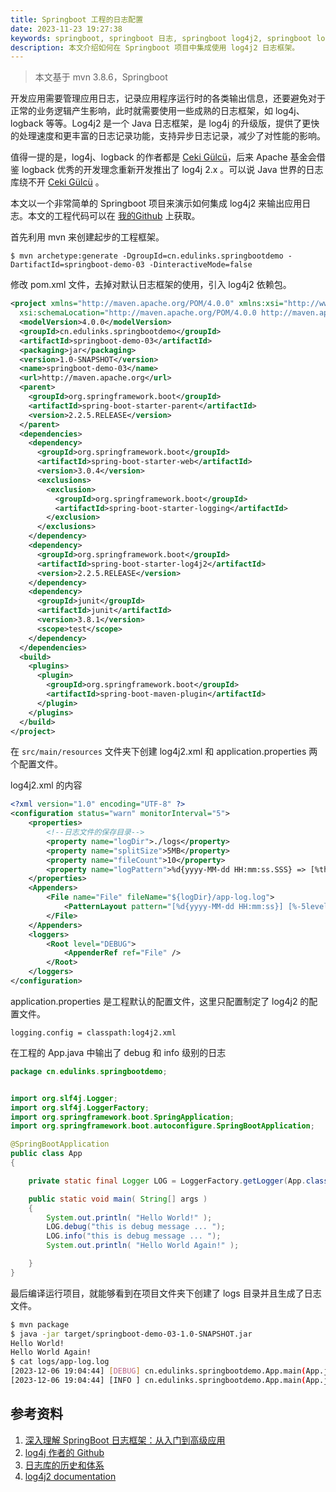 ```yaml
---
title: Springboot 工程的日志配置
date: 2023-11-23 19:27:38
keywords: springboot, springboot 日志, springboot log4j2, springboot logback
description: 本文介绍如何在 Springboot 项目中集成使用 log4j2 日志框架。
---
```


> 本文基于 mvn 3.8.6，Springboot 

开发应用需要管理应用日志，记录应用程序运行时的各类输出信息，还要避免对于正常的业务逻辑产生影响，此时就需要使用一些成熟的日志框架，如 log4j、logback 等等。Log4j2 是一个 Java 日志框架，是 log4j 的升级版，提供了更快的处理速度和更丰富的日志记录功能，支持异步日志记录，减少了对性能的影响。

值得一提的是，log4j、logback 的作者都是 [Ceki Gülcü](https://github.com/ceki)，后来 Apache 基金会借鉴 logback 优秀的开发理念重新开发推出了  log4j 2.x 。可以说 Java 世界的日志库绕不开  [Ceki Gülcü](https://github.com/ceki) 。

本文以一个非常简单的 Springboot 项目来演示如何集成 log4j2 来输出应用日志。本文的工程代码可以在 [我的Github](https://github.com/cocowool) 上获取。

首先利用 mvn 来创建起步的工程框架。
```
$ mvn archetype:generate -DgroupId=cn.edulinks.springbootdemo -DartifactId=springboot-demo-03 -DinteractiveMode=false
```

修改 pom.xml 文件，去掉对默认日志框架的使用，引入 log4j2 依赖包。
```xml
<project xmlns="http://maven.apache.org/POM/4.0.0" xmlns:xsi="http://www.w3.org/2001/XMLSchema-instance"
  xsi:schemaLocation="http://maven.apache.org/POM/4.0.0 http://maven.apache.org/maven-v4_0_0.xsd">
  <modelVersion>4.0.0</modelVersion>
  <groupId>cn.edulinks.springbootdemo</groupId>
  <artifactId>springboot-demo-03</artifactId>
  <packaging>jar</packaging>
  <version>1.0-SNAPSHOT</version>
  <name>springboot-demo-03</name>
  <url>http://maven.apache.org</url>
  <parent>
    <groupId>org.springframework.boot</groupId>
    <artifactId>spring-boot-starter-parent</artifactId>
    <version>2.2.5.RELEASE</version>
  </parent>
  <dependencies>
    <dependency>
      <groupId>org.springframework.boot</groupId>
      <artifactId>spring-boot-starter-web</artifactId>
      <version>3.0.4</version>
      <exclusions>
        <exclusion>
          <groupId>org.springframework.boot</groupId>
          <artifactId>spring-boot-starter-logging</artifactId>
        </exclusion>
      </exclusions>
    </dependency>
    <dependency>
      <groupId>org.springframework.boot</groupId>
      <artifactId>spring-boot-starter-log4j2</artifactId>
      <version>2.2.5.RELEASE</version>
    </dependency>
    <dependency>
      <groupId>junit</groupId>
      <artifactId>junit</artifactId>
      <version>3.8.1</version>
      <scope>test</scope>
    </dependency>
  </dependencies>
  <build>
    <plugins>
      <plugin>
        <groupId>org.springframework.boot</groupId>
        <artifactId>spring-boot-maven-plugin</artifactId>
      </plugin>
    </plugins>
  </build>
</project>
```

在 `src/main/resources` 文件夹下创建 log4j2.xml 和 application.properties 两个配置文件。

log4j2.xml 的内容
```xml
<?xml version="1.0" encoding="UTF-8" ?>
<configuration status="warn" monitorInterval="5">
    <properties>
        <!--日志文件的保存目录-->
        <property name="logDir">./logs</property>
        <property name="splitSize">5MB</property>
        <property name="fileCount">10</property>
        <property name="logPattern">%d{yyyy-MM-dd HH:mm:ss.SSS} => [%thread] => %-5level %logger{50}:(%line) - %msg%n</property>
    </properties>
    <Appenders>
        <File name="File" fileName="${logDir}/app-log.log">
            <PatternLayout pattern="[%d{yyyy-MM-dd HH:mm:ss}] [%-5level] %l %c{36} - %m%n"/>
        </File>
    </Appenders>
    <loggers>
        <Root level="DEBUG">
            <AppenderRef ref="File" />
        </Root>
    </loggers>
</configuration>
```

application.properties 是工程默认的配置文件，这里只配置制定了 log4j2 的配置文件。
```properties
logging.config = classpath:log4j2.xml
```

在工程的 App.java 中输出了 debug 和 info 级别的日志
```java
package cn.edulinks.springbootdemo;


import org.slf4j.Logger;
import org.slf4j.LoggerFactory;
import org.springframework.boot.SpringApplication;
import org.springframework.boot.autoconfigure.SpringBootApplication;

@SpringBootApplication
public class App
{

    private static final Logger LOG = LoggerFactory.getLogger(App.class);

    public static void main( String[] args )
    {
        System.out.println( "Hello World!" );
        LOG.debug("this is debug message ... ");
        LOG.info("this is debug message ... ");
        System.out.println( "Hello World Again!" );

    }
}
```

最后编译运行项目，就能够看到在项目文件夹下创建了 logs 目录并且生成了日志文件。
```sh
$ mvn package
$ java -jar target/springboot-demo-03-1.0-SNAPSHOT.jar
Hello World!
Hello World Again!
$ cat logs/app-log.log
[2023-12-06 19:04:44] [DEBUG] cn.edulinks.springbootdemo.App.main(App.java:24) cn.edulinks.springbootdemo.App - this is debug message ... 
[2023-12-06 19:04:44] [INFO ] cn.edulinks.springbootdemo.App.main(App.java:25) cn.edulinks.springbootdemo.App - this is debug message ... 
```

## 参考资料
1. [深入理解 SpringBoot 日志框架：从入门到高级应用](https://blog.csdn.net/qq_20185737/article/details/131252893)
2. [log4j 作者的 Github](https://github.com/ceki)
3. [日志库的历史和体系](https://www.jianshu.com/p/b14fe2e1949e)
4. [log4j2 documentation](https://logging.apache.org/log4j/2.x/index.html)